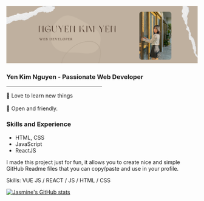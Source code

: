 ![githubcover](https://github.com/ngkimyen/ngkimyen/blob/main/github%20cover.png)

### Yen Kim Nguyen - Passionate Web Developer
<hr style="width:50%">
   💫 Love to learn new things
   <br></br>
   💫 Open and friendly. 
  
### Skills and Experience 
- HTML, CSS
- JavaScript
- ReactJS

   
   


I made this project just for fun, it allows you to create nice and simple GitHub Readme files that you can copy/paste and use in your profile.

Skills: VUE JS / REACT / JS / HTML / CSS

[![Jasmine's GitHub stats](https://github-readme-stats.vercel.app/api?username=ngkimyen)](https://github.com/anuraghazra/github-readme-stats)





